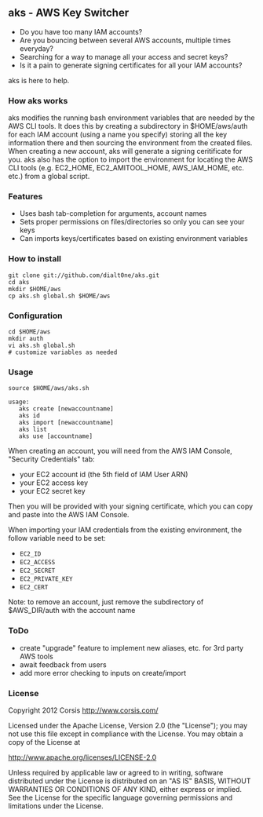 ## aks - AWS Key Switcher

* Do you have too many IAM accounts?
* Are you bouncing between several AWS accounts, multiple times everyday?
* Searching for a way to manage all your access and secret keys?
* Is it a pain to generate signing certificates for all your IAM accounts?

aks is here to help.

### How aks works

aks modifies the running bash environment variables that are needed by the
AWS CLI tools. It does this by creating a subdirectory in $HOME/aws/auth
for each IAM account (using a name you specify) storing all the key information
there and then sourcing the environment from the created files. When creating a
new account, aks will generate a signing ceritificate for you. aks also has the
option to import the environment for locating the AWS CLI tools (e.g. EC2_HOME,
EC2_AMITOOL_HOME, AWS_IAM_HOME, etc. etc.) from a global script.

### Features

* Uses bash tab-completion for arguments, account names
* Sets proper permissions on files/directories so only you can see your keys
* Can imports keys/certificates based on existing environment variables

### How to install

	git clone git://github.com/dialt0ne/aks.git
	cd aks
	mkdir $HOME/aws
	cp aks.sh global.sh $HOME/aws

### Configuration

	cd $HOME/aws
	mkdir auth
	vi aks.sh global.sh
	# customize variables as needed

### Usage

	source $HOME/aws/aks.sh
	
	usage:
	   aks create [newaccountname]
	   aks id
	   aks import [newaccountname]
	   aks list
	   aks use [accountname]

When creating an account, you will need from the AWS IAM Console, "Security Credentials" tab:

* your EC2 account id (the 5th field of IAM User ARN)
* your EC2 access key
* your EC2 secret key

Then you will be provided with your signing certificate, which you can copy and paste into the AWS IAM Console.

When importing your IAM credentials from the existing environment, the follow variable need to be set:

* `EC2_ID`
* `EC2_ACCESS`
* `EC2_SECRET`
* `EC2_PRIVATE_KEY`
* `EC2_CERT`

Note: to remove an account, just remove the subdirectory of $AWS_DIR/auth with the account name

### ToDo

* create "upgrade" feature to implement new aliases, etc. for 3rd party AWS tools
* await feedback from users
* add more error checking to inputs on create/import

### License

Copyright 2012 Corsis
http://www.corsis.com/

Licensed under the Apache License, Version 2.0 (the "License");
you may not use this file except in compliance with the License.
You may obtain a copy of the License at

http://www.apache.org/licenses/LICENSE-2.0

Unless required by applicable law or agreed to in writing, software
distributed under the License is distributed on an "AS IS" BASIS,
WITHOUT WARRANTIES OR CONDITIONS OF ANY KIND, either express or implied.
See the License for the specific language governing permissions and
limitations under the License.


